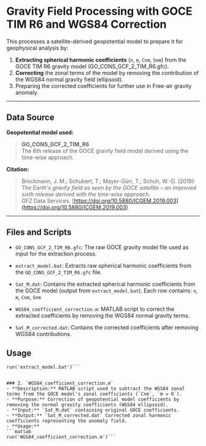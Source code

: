 # Gravity Field Processing with GOCE TIM R6 and WGS84 Correction

This processes a satellite-derived geopotential model to prepare it for geophysical analysis by:

1. **Extracting spherical harmonic coefficients** (`n`, `m`, `Cnm`, `Snm`) from the GOCE TIM R6 gravity model (GO_CONS_GCF_2_TIM_R6.gfc).
2. **Correcting** the zonal terms of the model by removing the contribution of the WGS84 normal gravity field (ellipsoid).
3. Preparing the corrected coefficients for further use in Free-air gravity anomaly.

---

## Data Source

**Geopotential model used:**

> **GO_CONS_GCF_2_TIM_R6**  
> The 6th release of the GOCE gravity field model derived using the time-wise approach.

**Citation:**

> Brockmann, J. M.; Schubert, T.; Mayer-Gürr, T.; Schuh, W.-D. (2019):  
> *The Earth's gravity field as seen by the GOCE satellite – an improved sixth release derived with the time-wise approach*.  
> GFZ Data Services. [https://doi.org/10.5880/ICGEM.2019.003](https://doi.org/10.5880/ICGEM.2019.003)

---

## Files and Scripts

- `GO_CONS_GCF_2_TIM_R6.gfc`: The raw GOCE gravity model file used as input for the extraction process.
- `extract_model.bat`: Extracts raw spherical harmonic coefficients from the `GO_CONS_GCF_2_TIM_R6.gfc` file.
- `Sat_M.dat`: Contains the extracted spherical harmonic coefficients from the GOCE model (output from `extract_model.bat`). Each row contains: `n`, `m`, `Cnm`, `Snm`

- `WGS84_coefficient_correction.m`: MATLAB script to correct the extracted coefficients by removing the WGS84 normal gravity terms.
- `Sat_M_corrected.dat`: Contains the corrected coefficients after removing WGS84 contributions.

## Usage
```Bashscriptt
run('extract_model.bat')```


### 2. `WGS84_coefficient_correction.m`
- **Description:** MATLAB script used to subtract the WGS84 zonal terms from the GOCE model's zonal coefficients (`Cnm`, `m = 0`).
- **Purpose:** Correction of geopotential model coefficients by removing the normal gravity coefficients (WGS84 ellipsoid).
- **Input:** `Sat_M.dat` containing original GOCE coefficients.
- **Output:** `Sat_M_corrected.dat` Corrected zonal harmonic coefficients representing the anomaly field.
- **Usage:**
```matlab
run('WGS84_coefficient_correction.m')```
